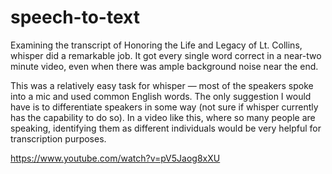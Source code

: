 # speech-to-text
Examining the transcript of Honoring the Life and Legacy of Lt. Collins, whisper did a remarkable job. It got every single word correct in a near-two minute video, even when there was ample background noise near the end. 

This was a relatively easy task for whisper — most of the speakers spoke into a mic and used common English words. The only suggestion I would have is to differentiate speakers in some way (not sure if whisper currently has the capability to do so). In a video like this, where so many people are speaking, identifying them as different individuals would be very helpful for transcription purposes.

https://www.youtube.com/watch?v=pV5Jaog8xXU
